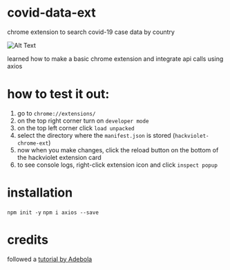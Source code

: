 # covid-data-ext
chrome extension to search covid-19 case data by country

![Alt Text](https://res.cloudinary.com/practicaldev/image/fetch/s--IrDwz8vh--/c_limit%2Cf_auto%2Cfl_progressive%2Cq_auto%2Cw_880/https://cdn-images-1.medium.com/max/800/0%2AXoNuKb0nTpObYNZ7)

learned how to make a basic chrome extension and integrate api calls using axios

# how to test it out:
1. go to `chrome://extensions/`
2. on the top right corner turn on `developer mode`
3. on the top left corner click `load unpacked`
4. select the directory where the `manifest.json` is stored (`hackviolet-chrome-ext`)
5. now when you make changes, click the reload button on the bottom of the hackviolet extension card
6. to see console logs, right-click extension icon and click `inspect popup`

# installation
`npm init -y`
`npm i axios --save`

# credits
followed a [tutorial by Adebola](https://dev.to/debosthefirst/how-to-build-a-chrome-extension-that-makes-api-calls-1g04)